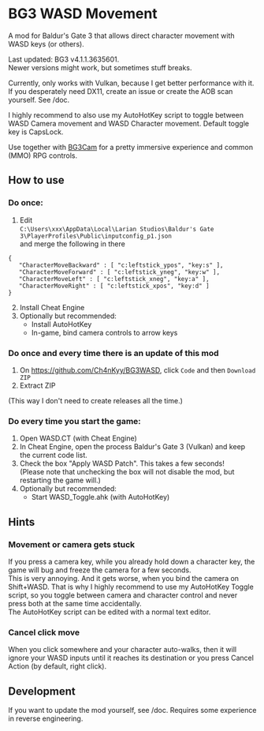 # BG3 WASD Movement

A mod for Baldur's Gate 3 that allows direct character movement with WASD keys (or others).

Last updated: BG3 v4.1.1.3635601.  
Newer versions might work, but sometimes stuff breaks.

Currently, only works with Vulkan, because I get better performance with it.  
If you desperately need DX11, create an issue or create the AOB scan yourself. See /doc.

I highly recommend to also use my AutoHotKey script to toggle between WASD Camera movement
and WASD Character movement. Default toggle key is CapsLock.

Use together with [BG3Cam](https://github.com/shalzuth/BG3Cam) for a pretty immersive experience
and common (MMO) RPG controls.

## How to use

### Do once:

1. Edit  
```C:\Users\xxx\AppData\Local\Larian Studios\Baldur's Gate 3\PlayerProfiles\Public\inputconfig_p1.json```  
and merge the following in there
```
{
   "CharacterMoveBackward" : [ "c:leftstick_ypos", "key:s" ],
   "CharacterMoveForward" : [ "c:leftstick_yneg", "key:w" ],
   "CharacterMoveLeft" : [ "c:leftstick_xneg", "key:a" ],
   "CharacterMoveRight" : [ "c:leftstick_xpos", "key:d" ]
}
```
2. Install Cheat Engine
3. Optionally but recommended:
    * Install AutoHotKey
    * In-game, bind camera controls to arrow keys

### Do once and every time there is an update of this mod

1. On https://github.com/Ch4nKyy/BG3WASD, click ```Code``` and then ```Download ZIP```
2. Extract ZIP

(This way I don't need to create releases all the time.)

### Do every time you start the game:

1. Open WASD.CT (with Cheat Engine)
2. In Cheat Engine, open the process Baldur's Gate 3 (Vulkan) and keep the current code list.
3. Check the box "Apply WASD Patch". This takes a few seconds!  
(Please note that unchecking the box will not disable the mod, but restarting the game will.)
4. Optionally but recommended:
    * Start WASD_Toggle.ahk (with AutoHotKey)

## Hints

### Movement or camera gets stuck

If you press a camera key, while you already hold down a character
key, the game will bug and freeze the camera for a few seconds.  
This is very annoying. And it gets worse, when you bind the camera on Shift+WASD.
That is why I highly recommend to use my AutoHotKey Toggle script, so you toggle between camera and
character control and never press both at the
same time accidentally.  
The AutoHotKey script can be edited with a normal text editor.

### Cancel click move

When you click somewhere and your character auto-walks, then it will ignore your WASD inputs until
it reaches its destination or you press Cancel Action (by default, right click).

## Development

If you want to update the mod yourself, see /doc.
Requires some experience in reverse engineering.
